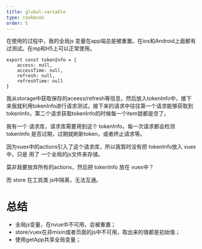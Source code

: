 ```yaml
---
title: global-variable
type: cookbook
order: 5
---
```


在使用的过程中，我的全局js 变量在app端总是被重置。在ios和Android上面都有过测试。在mp和H5上可以正常使用。

```
export const tokenInfo = {
	access: null,
	accessTime: null,
	refresh: null,
	refreshTime: null
}
```

我从storage中获取保存的aceess/refresh等信息，然后放入tokenInfo中，接下来我就利用tokenInfo进行请求测试，接下来的请求中往往第一个请求能够获取到tokenInfo，第二个请求获取tokenInfo的时候每一个item就都是空了。

我有一个 请求库，请求库需要用到这个 tokenInfo，每一次请求都会检测 tokenInfo 是否过期，过期就刷新token，或者终止请求等。

因为vuex中的actions引入了这个请求库，所以我暂时没有把 tokenInfo放入 vuex中，只是 用了 一个全局的js文件来存储。

莫非我要放弃所有的actions，然后把 tokenInfo 放在 vuex中？

而 store 在工具类 js中隔离，无法互通。

# 总结
- 全局js变量，在nvue中不可用，会被重置；
- store/vuex在非mixin或者页面的js中不可用，取出来的值都是初始值；
- 使用getApp共享全局变量；

